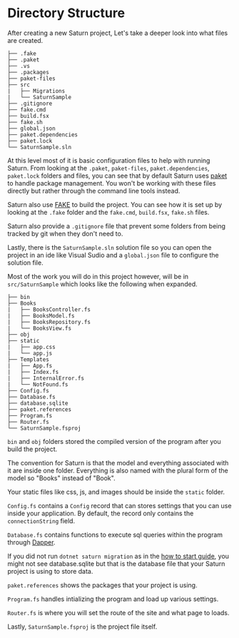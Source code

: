 # Directory Structure

After creating a new Saturn project, Let's take a deeper look into what files are created.

    ├── .fake
    ├── .paket
    ├── .vs
    ├── .packages
    ├── paket-files
    ├── src
    |   ├── Migrations
    |   └── SaturnSample
    ├── .gitignore
    ├── fake.cmd
    ├── build.fsx
    ├── fake.sh
    ├── global.json
    ├── paket.dependencies
    ├── paket.lock
    └── SaturnSample.sln

At this level most of it is basic configuration files to help with running Saturn. From looking at the `.paket`, `paket-files`, `paket.dependencies`, `paket.lock` folders and files, you can see that by default Saturn uses [paket](https://fsprojects.github.io/Paket/) to handle package management. You won't be working with these files directly but rather through the command line tools instead.

Saturn also use [FAKE](https://fake.build/) to build the project. You can see how it is set up by looking at the `.fake` folder and the `fake.cmd`, `build.fsx`, `fake.sh` files.

Saturn also provide a `.gitignore` file that prevent some folders from being tracked by git when they don't need to.

Lastly, there is the `SaturnSample.sln` solution file so you can open the project in an ide like Visual Sudio and a `global.json` file to  configure the solution file.

Most of the work you will do in this project however, will be in `src/SaturnSample` which looks like the following when expanded.

    ├── bin
    ├── Books
    |   ├── BooksController.fs
    |   ├── BooksModel.fs
    |   ├── BooksRepository.fs
    |   └── BooksView.fs
    ├── obj
    ├── static
    |   ├── app.css
    |   └── app.js
    ├── Templates
    |   ├── App.fs
    |   ├── Index.fs
    |   ├── InternalError.fs
    |   └── NotFound.fs
    ├── Config.fs
    ├── Database.fs
    ├── database.sqlite
    ├── paket.references
    ├── Program.fs
    ├── Router.fs
    └── SaturnSample.fsproj

`bin` and `obj` folders stored the compiled version of the program after you build the project.

The convention for Saturn is that the model and everything associated with it are inside one folder. Everything is also named with the plural form of the model so "Books" instead of "Book".

Your static files like css, js, and images should be inside the `static` folder.

`Config.fs` contains a `Config` record that can stores settings that you can use inside your application. By default, the record only contains the `connectionString` field.

`Database.fs` contains functions to execute sql queries within the program through [Dapper](https://stackexchange.github.io/Dapper/).

If you did not run `dotnet saturn migration` as in the [how to start guide](how-to-start.md), you might not see database.sqlite but that is the database file that your Saturn project is using to store data.

`paket.references` shows the packages that your project is using.

`Program.fs` handles intializing the program and load up various settings.

`Router.fs` is where you will set the route of the site and what page to loads.

Lastly, `SaturnSample.fsproj` is the project file itself.